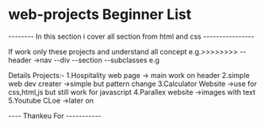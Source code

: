 # web-projects Beginner List 

-------- In this section i cover all section from html and css ----------------

If work only these projects and understand all concept e.g.>>>>>>>>
--header ->nav 
--div
--section 
--subclasses
e.g
>>>>>>>>>>
Details Projects:-
                   1.Hospitality web page  -> main work on header 
                   2.simple web dev creater ->simple but pattern change 
                   3.Calculator Website  ->use for css,html,js but still work for javascript
                   4.Parallex website  ->images with text
                   5.Youtube CLoe    ->later on 
                  
 ----     Thankeu For -----------
 
